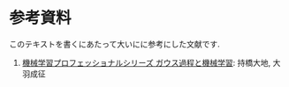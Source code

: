 # 参考資料

このテキストを書くにあたって大いにに参考にした文献です.

1. [機械学習プロフェッショナルシリーズ ガウス過程と機械学習](https://www.amazon.co.jp/dp/4061529269): 持橋大地, 大羽成征